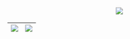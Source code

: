 

<h1 align="center">
  <a href="https://git.io/typing-svg">
    <img src="https://readme-typing-svg.herokuapp.com?size=35&duration=3000&color=3F78FF&center=true&vCenter=true&width=600&height=60&lines=Hello+there!+I'm+Tonio+%3A)">
  </a>
</h1>

| <a href="https://github.com/anuraghazra/github-readme-stats">  <img align="center" src="https://github-readme-stats.vercel.app/api?username=weidler&include_all_commits=true&theme=default&count_private=true&hide_border=true&hide=prs,contribs" /> </a> | <a href="https://github.com/anuraghazra/github-readme-stats"><img align="center" src="https://github-readme-stats.vercel.app/api/top-langs/?username=weidler&layout=compact&theme=default&hide_border=true" /></a> |
| ------------- | ------------- |
